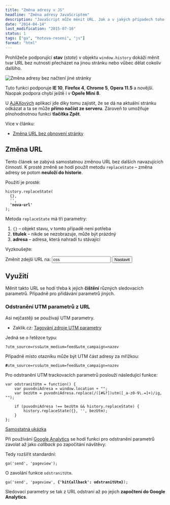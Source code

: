```yaml
---
title: "Změna adresy v JS"
headline: "Změna adresy JavaScriptem"
description: "JavaScript může měnit URL. Jak a v jakých případech toho využívat."
date: "2014-04-14"
last_modification: "2015-07-16"
status: 1
tags: ["ga", "hotova-reseni", "js"]
format: "html"
---
```


<p>Prohlížeče podporující <b>stav</b> (<i lang="en">state</i>) v objektu <code>window.history</code> dokáží měnit tvar URL bez nutnosti přecházet na jinou stránku nebo vůbec dělat cokoliv dalšího.</p>


<p><img src="/files/js-zmena-url/zmena-url.png" alt="Změna adresy bez načtení jiné stránky" class="border"></p>





<p>Tuto funkci podporuje <b>IE 10</b>, <b>Firefox 4</b>, <b>Chrome 5</b>, <b>Opera 11.5</b> a novější. Naopak podpora chybí ještě i v <b>Opeře Mini 8</b>.</p>

<p>U <a href="/ajax">AJAXových</a> aplikací jde díky tomu zajistit, že se dá na aktuální stránku odkázat a ta se může <b>přímo načíst ze serveru</b>. Zároveň to umožňuje plnohodnotnou funkci <b>tlačítka Zpět</b>.</p>

<p>Více v článku:</p>

<div class="internal-content">
  <ul>
    <li><a href="/zmena-url">Změna URL bez obnovení stránky</a></li>
  </ul>
</div>



<h2 id="zmena">Změna URL</h2>

<p>Tento článek se zabývá samostatnou změnou URL bez dalších navazujících činností. K prosté změně se hodí použít metodu <code>replaceState</code> – změna adresy se potom <b>neuloží do historie</b>.</p>

<p>Použití je prosté:</p>

<pre><code>history.replaceState(
  {}, 
  '', 
  <b>'nova-url'</b>
);</code></pre>






<p>Metoda <code>replaceState</code> má tři parametry:</p>

<ol>
  <li><code>{}</code> – objekt stavu, v tomto případě není potřeba</li>
  <li><b>titulek</b> – nikde se nezobrazuje, může být prázdný</li>
  <li><b>adresa</b> – adresa, která nahradí tu stávající</li>
</ol>

<p>Vyzkoušejte:</p>

<div class="live no-source">
  <form onsubmit="return zmenitUrl()">
    <p>
      <label for="zmena-url">Změnit zdejší URL na:</label>
      <input type="text" id="zmena-url" value="css">
      <button>Nastavit</button>
    </p>
  </form>
</div>


<h2 id="vyuziti">Využití</h2>

<p>Měnit takto URL se hodí třeba k jejich <b>čištění</b> různých sledovacích parametrů. Případně pro přidávání parametrů jiných.</p>



<h3 id="utm">Odstranění UTM parametrů z URL</h3>

<p>Asi nejčastěji se používají UTM parametry.</p>

<div class="external-content">
  <ul>
    <li>Zaklik.cz: <a href="http://www.zaklik.cz/ppc-ucty/utm-parametry/">Tagování zdroje UTM parametry</a></li>
  </ul>
</div>

<p>Jedná se o řetězce typu:</p>

<pre><code>?utm_source=rss&amp;utm_medium=feed&amp;utm_campaign=nazev</code></pre>



<p>Případně místo otazníku může být UTM část adresy za mřížkou:</p>

<pre><code><b>#</b>utm_source=rss&amp;utm_medium=feed&amp;utm_campaign=nazev</code></pre>



<p>Pro odstranění UTM trackovacích parametrů poslouží následující funkce:</p>

<pre><code>var odstranitUtm = function() {
    var puvodniAdresa = window.location + "";
    var bezUtm = puvodniAdresa.replace(/([#&amp;?])utm([_a-z0-9\.=]+)/ig, "");
    
    if (puvodniAdresa !== bezUtm &amp;&amp; history.replaceState) {
        history.replaceState({}, '', bezUtm);
    }  
};</code></pre>











<p><a href="http://kod.djpw.cz/afob-?utm_source=rss&utm_medium=feed&utm_campaign=jecas">Samostatná ukázka</a></p>

<p>Při používání <a href="/ga">Google Analytics</a> se hodí funkci pro odstranění parametrů zavolat až jako <i lang="en">callback</i> po započítání návštěvy:</p>

<p>Tedy rozšířit standardní:</p>

<pre><code>ga('send', 'pageview');</code></pre>


<p>O zavolání funkce <code>odstranitUtm</code>.</p>

<pre><code>ga('send', 'pageview', <b>{'hitCallback': odstranitUtm}</b>);</code></pre>

<p>Sledovací parametry se tak z URL odstraní až po jejich <b>započtení do Google Analytics</b>.</p>





<script>
  function zmenitUrl() {
    var url = document.getElementById("zmena-url").value;
    history.replaceState({}, '', url);
    return false;
  }
</script>